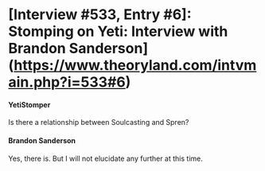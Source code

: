 # [Interview #533, Entry #6]: Stomping on Yeti: Interview with Brandon Sanderson](https://www.theoryland.com/intvmain.php?i=533#6)

#### YetiStomper

Is there a relationship between Soulcasting and Spren?

#### Brandon Sanderson

Yes, there is. But I will not elucidate any further at this time.

